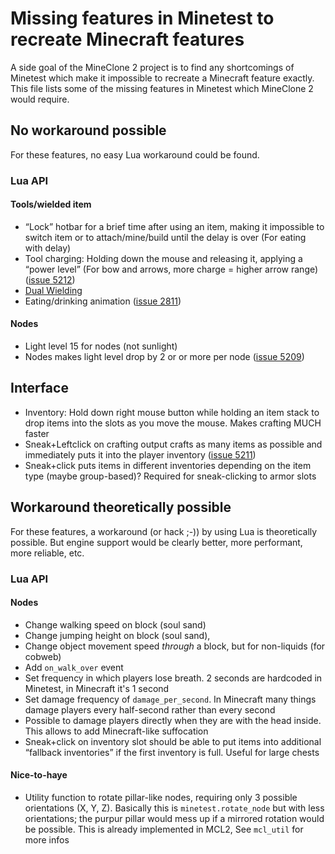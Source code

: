 # Missing features in Minetest to recreate Minecraft features

A side goal of the MineClone 2 project is to find any shortcomings of Minetest which make it impossible to recreate a Minecraft feature exactly.
This file lists some of the missing features in Minetest which MineClone 2 would require.

## No workaround possible
For these features, no easy Lua workaround could be found.

### Lua API
#### Tools/wielded item
- “Lock” hotbar for a brief time after using an item, making it impossible to switch item or to attach/mine/build until the delay is over (For eating with delay)
- Tool charging: Holding down the mouse and releasing it, applying a “power level” (For bow and arrows, more charge = higher arrow range) ([issue 5212](https://github.com/minetest/minetest/issues/5212))
- [Dual Wielding](http://minecraft.gamepedia.com/Dual_wield)
- Eating/drinking animation ([issue 2811](https://github.com/minetest/minetest/issues/2811))

#### Nodes
- Light level 15 for nodes (not sunlight)
- Nodes makes light level drop by 2 or or more per node ([issue 5209](https://github.com/minetest/minetest/issues/5209))

## Interface
- Inventory: Hold down right mouse button while holding an item stack to drop items into the slots as you move the mouse. Makes crafting MUCH faster
- Sneak+Leftclick on crafting output crafts as many items as possible and immediately puts it into the player inventory ([issue 5211](https://github.com/minetest/minetest/issues/5211))
- Sneak+click puts items in different inventories depending on the item type (maybe group-based)? Required for sneak-clicking to armor slots

## Workaround theoretically possible
For these features, a workaround (or hack ;-)) by using Lua is theoretically possible. But engine support would be clearly better, more performant, more reliable, etc.

### Lua API
#### Nodes
- Change walking speed on block (soul sand)
- Change jumping height on block (soul sand), 
- Change object movement speed *through* a block, but for non-liquids (for cobweb)
- Add `on_walk_over` event
- Set frequency in which players lose breath. 2 seconds are hardcoded in Minetest, in Minecraft it's 1 second
- Set damage frequency of `damage_per_second`. In Minecraft many things damage players every half-second rather than every second
- Possible to damage players directly when they are with the head inside. This allows to add Minecraft-like suffocation
- Sneak+click on inventory slot should be able to put items into additional “fallback inventories” if the first inventory is full. Useful for large chests

#### Nice-to-haye
- Utility function to rotate pillar-like nodes, requiring only 3 possible orientations (X, Y, Z). Basically this is `minetest.rotate_node` but with less orientations; the purpur pillar would mess up if a mirrored rotation would be possible. This is already implemented in MCL2, See `mcl_util` for more infos
